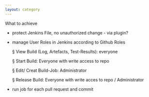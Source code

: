 ```yaml
---
layout: category
---
```


What to achieve

* protect Jenkins File, no unauthorized change - via plugin?
* manage User Roles in Jenkins according to Github Roles

  §  View Build (Log, Artefacts, Test-Results): everyone
  
  §  Start Build: Everyone with write access to repo
  
  §  Edit/ Creat Build-Job: Administrator
  
  §  Release Build: Everyone with write acces to repo / Administrator

* run job for each pull request and commit 
